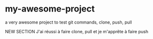 # my-awesome-project

a very awesome project
to test git commands, clone, push, pull

NEW SECTION
J'ai réussi à faire clone, pull et je m'apprête à faire push
